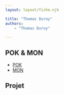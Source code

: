 ```yaml
---
layout: layout/fiche.njk

title: "Thomas Duroy"
authors:
    - "Thomas Duroy"

---
```


## POK & MON

* [POK](./pok)
* [MON](./mon)

## Projet

